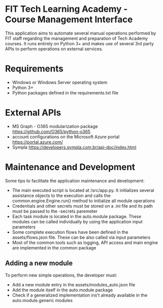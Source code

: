 # FIT Tech Learning Academy - Course Management Interface
This application aims to automate several manual operations performed by FIT staff regarding the management and preparation of Tech Academy courses. It runs entirely on Python 3+ and makes use of several 3rd party APIs to perform operations on external services.

# Requirements
- Windows or Windows Server operating system
- Python 3+
- Python packages defined in the requirements.txt file

# External APIs
- MS Graph - O365 modularization package https://github.com/O365/python-o365
- account configurations on the Microsoft Azure portal https://portal.azure.com/
- Sympla https://developers.sympla.com.br/api-doc/index.html

# Maintenance and Development
Some tips to facilitate the application maintenance and development:
- The main executed script is located at /src/app.py. It initializes several assistance objects to the execution and calls the common.engine.Engine.run() method to initialize all module operations
- Credentials and other secrets must be stored on a .ini file and its path must be passed to the -secrets paremeter
- Each task module is located in the auto.module package. These modules can be called individually by using the application input parameters
- Some complete execution flows have been defined in the assets/flows.json file. These can be also called via input parameters
- Most of the common tools such as logging, API access and main engine are implemented in the common package

## Adding a new module
To perform new simple operations, the developer must:
- Add a new module entry in the assets/modules_auto.json file
- Add the module itself in the auto.module package
- Check if a generalized implementation ins't already available in the auto.module.generic modules

